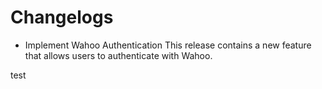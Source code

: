 # Changelogs

- Implement Wahoo Authentication
  This release contains a new feature that allows users to authenticate with Wahoo. 
  
test